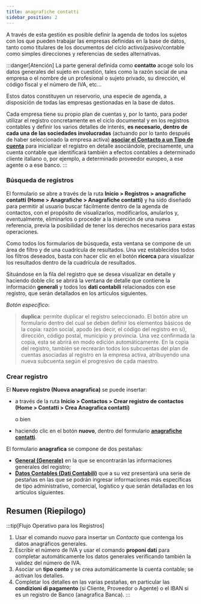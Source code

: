 ```yaml
---
title: anagrafiche contatti
sidebar_position: 2
---
```


A través de esta gestión es posible definir la agenda de todos los sujetos con los que pueden trabajar las empresas definidas en la base de datos, tanto como titulares de los documentos del ciclo activo/pasivo/contable como simples direcciones y referencias de sedes alternativas.

:::danger[Atención]
La parte general definida como **contatto** acoge solo los datos generales del sujeto en cuestión, tales como la razón social de una empresa o el nombre de un profesional o sujeto privado, su dirección, el código fiscal y el número de IVA, etc...

Estos datos constituyen un reservorio, una especie de agenda, a disposición de todas las empresas gestionadas en la base de datos.

Cada empresa tiene su propio plan de cuentas y, por lo tanto, para poder utilizar el registro concretamente en el ciclo documental y en los registros contables y definir los varios detalles de interés, **es necesario, dentro de cada una de las sociedades involucradas** (actuando por lo tanto después de haber seleccionado la empresa activa) [**asociar el Contacto a un Tipo de cuenta**](/docs/erp-home/registers/contacts/create-new-contact/accounting-data/accounting-data-intro) para inicializar el registro en detalle asociándole, precisamente, una cuenta contable que identificará también a efectos contables a determinado cliente italiano o, por ejemplo, a determinado proveedor europeo, a ese agente o a ese banco.
:::

### Búsqueda de registros

El formulario se abre a través de la ruta **Inicio > Registros > anagrafiche contatti (Home > Anagrafiche > Anagrafiche contatti)** y ha sido diseñado para permitir al usuario buscar fácilmente dentro de la agenda de contactos, con el propósito de visualizarlos, modificarlos, anularlos y, eventualmente, eliminarlos o proceder a la inserción de una nueva referencia, previa la posibilidad de tener los derechos necesarios para estas operaciones.

Como todos los formularios de búsqueda, esta ventana se compone de un área de filtro y de una cuadrícula de resultados. Una vez establecidos todos los filtros deseados, basta con hacer clic en el botón **ricerca** para visualizar los resultados dentro de la cuadrícula de resultados.

Situándose en la fila del registro que se desea visualizar en detalle y haciendo doble clic se abrirá la ventana de detalle que contiene la información **generali** y todos los **dati contabili** relacionados con ese registro, que serán detallados en los artículos siguientes.

*Botón específico*:  
> **duplica**: permite duplicar el registro seleccionado. El botón abre un formulario dentro del cual se deben definir los elementos básicos de la copia: razón social, apodo (es decir, el código del registro en sí), dirección, código postal, municipio y provincia. Una vez confirmada la copia, esta se abrirá en modo edición automáticamente. En la copia del registro, también se recrearán todos los subcuentas del plan de cuentas asociadas al registro en la empresa activa, atribuyendo una nueva subcuenta según el progresivo de cada maestro.

### Crear registro

El **Nuevo registro (Nuova anagrafica)** se puede insertar:

- a través de la ruta **Inicio > Contactos > Crear registro de contactos (Home > Contatti > Crea Anagrafica contatti)**

   o bien

- haciendo clic en el botón **nuovo**, dentro del formulario **[anagrafiche contatti](/docs/erp-home/registers/contacts/registers-management)**.

El formulario **anagrafica** se compone de dos pestañas:
- **[General (Generale)](/docs/erp-home/registers/contacts/create-new-contact/general)** en la que se encontrarán las informaciones generales del registro;
- **[Datos Contables (Dati Contabili)](/docs/erp-home/registers/contacts/create-new-contact/accounting-data/accounting-data-intro)** que a su vez presentará una serie de pestañas en las que se podrán ingresar informaciones más específicas de tipo administrativo, comercial, logístico y que serán detalladas en los artículos siguientes.

## Resumen (Riepilogo)
:::tip[Flujo Operativo para los Registros]
1. Usar el comando *nuovo* para insertar un *Contacto* que contenga los datos anagráficos generales.
2. Escribir el número de IVA y usar el comando **proponi dati** para completar automáticamente los datos generales verificando también la validez del número de IVA. 
3. Asociar un **tipo conto** y se crea automáticamente la cuenta contable; se activan los detalles.
4. Completar los detalles en las varias pestañas, en particular las **condizioni di pagamento** (si Cliente, Proveedor o Agente) o el IBAN si es un registro de Banco (anagrafica Banca).
:::